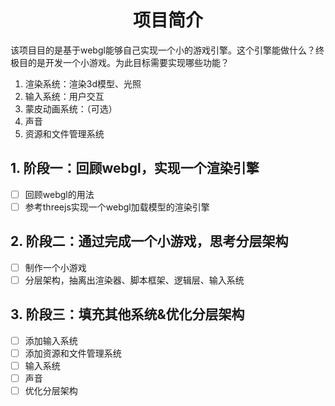 <div align="center">

# 项目简介

</div>

该项目目的是基于webgl能够自己实现一个小的游戏引擎。这个引擎能做什么？终极目的是开发一个小游戏。为此目标需要实现哪些功能？

1. 渲染系统：渲染3d模型、光照
2. 输入系统：用户交互
3. 蒙皮动画系统：（可选）
4. 声音
5. 资源和文件管理系统

## 1. 阶段一：回顾webgl，实现一个渲染引擎

- [ ]  回顾webgl的用法
- [ ]  参考threejs实现一个webgl加载模型的渲染引擎

## 2. 阶段二：通过完成一个小游戏，思考分层架构

- [ ]  制作一个小游戏
- [ ]  分层架构，抽离出渲染器、脚本框架、逻辑层、输入系统

## 3. 阶段三：填充其他系统&优化分层架构

- [ ]  添加输入系统
- [ ]  添加资源和文件管理系统
- [ ]  输入系统
- [ ]  声音
- [ ]  优化分层架构